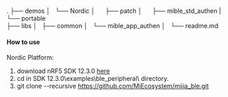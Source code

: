 .
├── demos
│   └── Nordic
│       ├── patch
│       ├── mible_std_authen
|	└── portable    
├── libs
│   ├── common
│   └── mible_app_authen
│   
└── readme.md

#### How to use
Nordic Platform:
1. download nRF5 SDK 12.3.0 [here](http://www.nordicsemi.com/eng/nordic/Products/nRF52832/nRF5-SDK-v12-zip/54281)
2. cd in SDK 12.3.0\examples\ble_peripheral\ directory.
3. git clone --recursive https://github.com/MiEcosystem/mijia_ble.git


